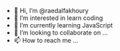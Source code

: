 - 👋 Hi, I’m @raedalfakhoury
- 👀 I’m interested in learn coding
- 🌱 I’m currently learning JavaScript
- 💞️ I’m looking to collaborate on ...
- 📫 How to reach me ...

<!---
raedalfakhoury/raedalfakhoury is a ✨ special ✨ repository because its `README.md` (this file) appears on your GitHub profile.
You can click the Preview link to take a look at your changes.
--->
